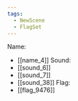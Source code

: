 ```yaml
---
tags:
  - NewScene
  - FlagSet
---
```

Name:
- [[name_4]]
Sound:
- [[sound_6]]
- [[sound_7]]
- [[sound_38]]
Flag:
- [[flag_9476]]
